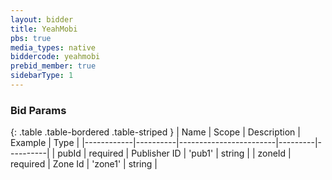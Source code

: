 ```yaml
---
layout: bidder
title: YeahMobi
pbs: true
media_types: native
biddercode: yeahmobi
prebid_member: true
sidebarType: 1
---
```


### Bid Params

{: .table .table-bordered .table-striped }
| Name       | Scope    | Description            | Example | Type     |
|------------|----------|------------------------|---------|----------|
| pubId | required | Publisher ID | 'pub1' | string |
| zoneId | required | Zone Id | 'zone1' | string |
